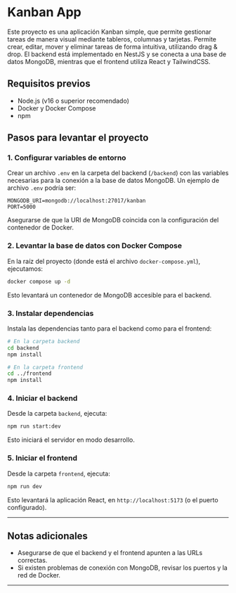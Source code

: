 # Kanban App

Este proyecto es una aplicación Kanban simple, que permite gestionar tareas de manera visual mediante tableros, columnas y tarjetas. Permite crear, editar, mover y eliminar tareas de forma intuitiva, utilizando drag & drop. El backend está implementado en NestJS y se conecta a una base de datos MongoDB, mientras que el frontend utiliza React y TailwindCSS.

## Requisitos previos

- Node.js (v16 o superior recomendado)
- Docker y Docker Compose
- npm

## Pasos para levantar el proyecto

### 1. Configurar variables de entorno

Crear un archivo `.env` en la carpeta del backend (`/backend`) con las variables necesarias para la conexión a la base de datos MongoDB. Un ejemplo de archivo `.env` podría ser:

```env
MONGODB_URI=mongodb://localhost:27017/kanban
PORT=5000
```

Asegurarse de que la URI de MongoDB coincida con la configuración del contenedor de Docker.

### 2. Levantar la base de datos con Docker Compose

En la raíz del proyecto (donde está el archivo `docker-compose.yml`), ejecutamos:

```bash
docker compose up -d
```

Esto levantará un contenedor de MongoDB accesible para el backend.

### 3. Instalar dependencias

Instala las dependencias tanto para el backend como para el frontend:

```bash
# En la carpeta backend
cd backend
npm install

# En la carpeta frontend
cd ../frontend
npm install
```

### 4. Iniciar el backend

Desde la carpeta `backend`, ejecuta:

```bash
npm run start:dev
```

Esto iniciará el servidor en modo desarrollo.

### 5. Iniciar el frontend

Desde la carpeta `frontend`, ejecuta:

```bash
npm run dev
```

Esto levantará la aplicación React, en `http://localhost:5173` (o el puerto configurado).

---

## Notas adicionales

- Asegurarse de que el backend y el frontend apunten a las URLs correctas.
- Si existen problemas de conexión con MongoDB, revisar los puertos y la red de Docker.

---

